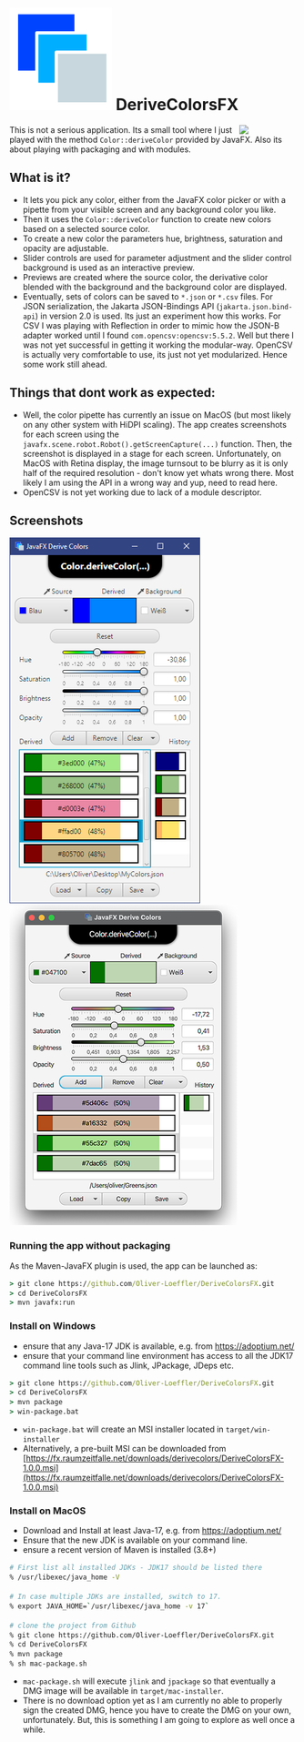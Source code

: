 # ![DeriveColors Icon](/doc/DeriveColors.svg) DeriveColorsFX

<a href="https://foojay.io/works-with-openjdk"><img align="right" src="https://github.com/foojayio/badges/raw/main/works_with_openjdk/Works-with-OpenJDK.png" width="100"></a>

This is not a serious application. Its a small tool where I just played with the method `Color::deriveColor` provided by JavaFX. Also its about playing with packaging and with modules.

## What is it?

* It lets you pick any color, either from the JavaFX color picker or with a pipette from your visible screen and any background color you like.
* Then it uses the `Color::deriveColor` function to create new colors based on a selected source color.
* To create a new color the parameters hue, brightness, saturation and opacity are adjustable.
* Slider controls are used for parameter adjustment and the slider control background is used as an interactive preview.
* Previews are created where the source color, the derivative color blended with the background and the background color are displayed.
* Eventually, sets of colors can be saved to `*.json` or `*.csv` files. For JSON serialization, the Jakarta JSON-Bindings API (`jakarta.json.bind-api`) in version 2.0 is used. Its just an experiment how this works. For CSV I was playing with Reflection in order to mimic how the JSON-B adapter worked until I found `com.opencsv:opencsv:5.5.2`. Well but there I was not yet successful in getting it working the modular-way. OpenCSV is actually very comfortable to use, its just not yet modularized. Hence some work still ahead.

## Things that dont work as expected:
* Well, the color pipette has currently an issue on MacOS (but most likely on any other system with HiDPI scaling). The app creates screenshots for each screen using the `javafx.scene.robot.Robot().getScreenCapture(...)` function. Then, the screenshot is displayed in a stage for each screen. Unfortunately, on MacOS with Retina display, the image turnsout to be blurry as it is only half of the required resolution - don't know yet whats wrong there. Most likely I am using the API in a wrong way and yup, need to read here.
* OpenCSV is not yet working due to lack of a module descriptor.

## Screenshots

<div>
  <img src="doc/windows.png">
  <img src="doc/osx.png">
</div>

### Running the app without packaging

As the Maven-JavaFX plugin is used, the app can be launched as:

```cmd
> git clone https://github.com/Oliver-Loeffler/DeriveColorsFX.git
> cd DeriveColorsFX
> mvn javafx:run
```

### Install on Windows
* ensure that any Java-17 JDK is available, e.g. from https://adoptium.net/
* ensure that your command line environment has access to all the JDK17 command line tools such as Jlink, JPackage, JDeps etc.

```cmd
> git clone https://github.com/Oliver-Loeffler/DeriveColorsFX.git
> cd DeriveColorsFX
> mvn package
> win-package.bat
```

* `win-package.bat` will create an MSI installer located in `target/win-installer`
* Alternatively, a pre-built MSI can be downloaded from [https://fx.raumzeitfalle.net/downloads/derivecolors/DeriveColorsFX-1.0.0.msi](https://fx.raumzeitfalle.net/downloads/derivecolors/DeriveColorsFX-1.0.0.msi)

### Install on MacOS

* Download and Install at least Java-17, e.g. from https://adoptium.net/
* Ensure that the new JDK is available on your command line.
* ensure a recent version of Maven is installed (3.8+)

```bash
# First list all installed JDKs - JDK17 should be listed there
% /usr/libexec/java_home -V

# In case multiple JDKs are installed, switch to 17.
% export JAVA_HOME=`/usr/libexec/java_home -v 17`

# clone the project from Github
% git clone https://github.com/Oliver-Loeffler/DeriveColorsFX.git
% cd DeriveColorsFX
% mvn package
% sh mac-package.sh
```

* `mac-package.sh` will execute `jlink` and `jpackage` so that eventually a DMG image will be available in `target/mac-installer`.
* There is no download option yet as I am currently no able to properly sign the created DMG, hence you have to create the DMG on your own, unfortunately. But, this is something I am going to explore as well once a while.
